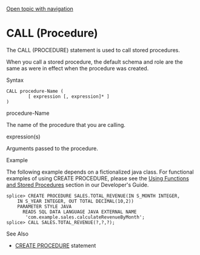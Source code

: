 [Open topic with navigation](../../../index.html#Shared/SQLReference/Statements/CallProcedure.html)

<a href="" id="Statements.CallProcedure"></a>[]()CALL (Procedure)
=================================================================

The <span class="CodeFont">CALL (PROCEDURE)</span> statement is used to call stored procedures.

When you call a stored procedure, the default schema and role are the same as were in effect when the procedure was created.

Syntax

``` FcnSyntax
CALL procedure-Name (
        [ expression [, expression]* ] 
)
```

procedure-Name

The name of the procedure that you are calling.

expression(s)

Arguments passed to the procedure.

Example

The following example depends on a fictionalized java class. For functional examples of using <span class="CodeFont">CREATE PROCEDURE</span>, please see the [Using Functions and Stored Procedures](../../Developers/FcnsAndProcs/Intro.FcnsAndProcs.html) section in our <span class="ItalicFont">Developer's Guide</span>.

``` Example
splice> CREATE PROCEDURE SALES.TOTAL_REVENUE(IN S_MONTH INTEGER,
    IN S_YEAR INTEGER, OUT TOTAL DECIMAL(10,2))
    PARAMETER STYLE JAVA
      READS SQL DATA LANGUAGE JAVA EXTERNAL NAME 
       'com.example.sales.calculateRevenueByMonth';
splice> CALL SALES.TOTAL_REVENUE(?,?,?);
```

See Also

-   [<span class="CodeFont">CREATE PROCEDURE</span>](CreateProcedure.html) statement

 


